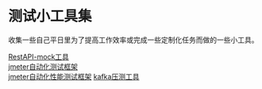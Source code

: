 # 测试小工具集

收集一些自己平日里为了提高工作效率或完成一些定制化任务而做的一些小工具。


[RestAPI-mock工具](https://github.com/312526353/mockrestapiserver.git)  
[jmeter自动化测试框架](https://github.com/312526353/autoTestTools-Jmeter.git)  
[jmeter自动化性能测试框架](https://github.com/312526353/autoPerTest-jmeter.git)
[kafka压测工具](https://github.com/312526353/kafkatools.git)  

